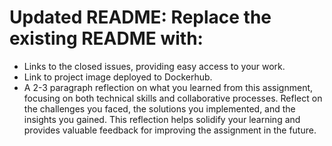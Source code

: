 # Updated README: Replace the existing README with:

* Links to the closed issues, providing easy access to your work.
* Link to project image deployed to Dockerhub.
* A 2-3 paragraph reflection on what you learned from this assignment, focusing on both technical skills and collaborative processes. Reflect on the challenges you faced, the solutions you implemented, and the insights you gained. This reflection helps solidify your learning and provides valuable feedback for improving the assignment in the future.